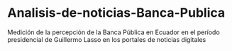 # Analisis-de-noticias-Banca-Publica
Medición de la percepción de la Banca Pública en Ecuador en el período presidencial de Guillermo Lasso en los portales de noticias digitales
